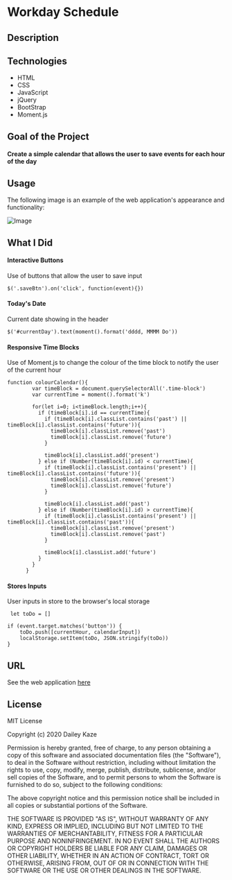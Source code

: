 # Workday Schedule

## Description

## Technologies

* HTML
* CSS
* JavaScript
* jQuery
* BootStrap
* Moment.js

## Goal of the Project

#### Create a simple calendar that allows the user to save events for each hour of the day

## Usage
The following image is an example of the web application's appearance and functionality: 

![Image]()

## What I Did

#### Interactive Buttons

Use of buttons that allow the user to save input

```
$('.saveBtn').on('click', function(event){})
```

#### Today's Date

Current date showing in the header

```
$('#currentDay').text(moment().format('dddd, MMMM Do'))
```

#### Responsive Time Blocks

Use of Moment.js to change the colour of the time block to notify the user of the current hour

```
function colourCalendar(){
        var timeBlock = document.querySelectorAll('.time-block')
        var currentTime = moment().format('k')
        
        for(let i=0; i<timeBlock.length;i++){
          if (timeBlock[i].id == currentTime){
            if (timeBlock[i].classList.contains('past') || timeBlock[i].classList.contains('future')){
              timeBlock[i].classList.remove('past')
              timeBlock[i].classList.remove('future')
            }

            timeBlock[i].classList.add('present')
          } else if (Number(timeBlock[i].id) < currentTime){
            if (timeBlock[i].classList.contains('present') || timeBlock[i].classList.contains('future')){
              timeBlock[i].classList.remove('present')
              timeBlock[i].classList.remove('future')
            }

            timeBlock[i].classList.add('past')
          } else if (Number(timeBlock[i].id) > currentTime){
            if (timeBlock[i].classList.contains('present') || timeBlock[i].classList.contains('past')){
              timeBlock[i].classList.remove('present')
              timeBlock[i].classList.remove('past')
            }

            timeBlock[i].classList.add('future')
          }
        }
      }
```

#### Stores Inputs

User inputs in store to the browser's local storage

```
 let toDo = []

if (event.target.matches('button')) {
    toDo.push([currentHour, calendarInput])
    localStorage.setItem(toDo, JSON.stringify(toDo))
} 

```

## URL

See the web application [here]()

## License

MIT License

Copyright (c) 2020 Dailey Kaze

Permission is hereby granted, free of charge, to any person obtaining a copy of this software and associated documentation files (the "Software"), to deal in the Software without restriction, including without limitation the rights to use, copy, modify, merge, publish, distribute, sublicense, and/or sell copies of the Software, and to permit persons to whom the Software is furnished to do so, subject to the following conditions:

The above copyright notice and this permission notice shall be included in all copies or substantial portions of the Software.

THE SOFTWARE IS PROVIDED "AS IS", WITHOUT WARRANTY OF ANY KIND, EXPRESS OR IMPLIED, INCLUDING BUT NOT LIMITED TO THE WARRANTIES OF MERCHANTABILITY, FITNESS FOR A PARTICULAR PURPOSE AND NONINFRINGEMENT. IN NO EVENT SHALL THE AUTHORS OR COPYRIGHT HOLDERS BE LIABLE FOR ANY CLAIM, DAMAGES OR OTHER LIABILITY, WHETHER IN AN ACTION OF CONTRACT, TORT OR OTHERWISE, ARISING FROM, OUT OF OR IN CONNECTION WITH THE SOFTWARE OR THE USE OR OTHER DEALINGS IN THE SOFTWARE.